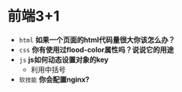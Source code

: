 # 前端3+1
- `html` **如果一个页面的html代码量很大你该怎么办？**
- `css` **你有使用过flood-color属性吗？说说它的用途**
- `js` **js如何动态设置对象的key**
  - 利用中括号
- `软技能` **你会配置nginx?**

